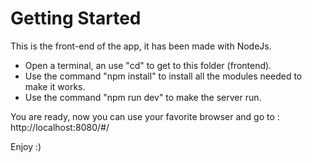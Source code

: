# Getting Started

This is the front-end of the app, it has been made with NodeJs.

- Open a terminal, an use "cd" to get to this folder (frontend).
- Use the command "npm install" to install all the modules needed to make it works.
- Use the command "npm run dev" to make the server run.

You are ready, now you can use your favorite browser and go to : http://localhost:8080/#/

Enjoy :)
